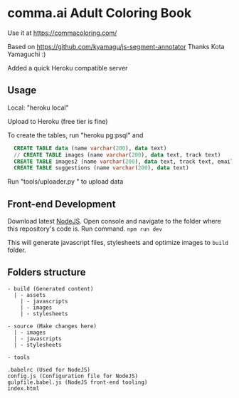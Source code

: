 # comma.ai Adult Coloring Book

Use it at https://commacoloring.com/

Based on https://github.com/kyamagu/js-segment-annotator
Thanks Kota Yamaguchi :)

Added a quick Heroku compatible server

## Usage

Local: "heroku local"

Upload to Heroku (free tier is fine)

To create the tables, run "heroku pg:psql" and
```sql
  CREATE TABLE data (name varchar(200), data text)
  // CREATE TABLE images (name varchar(200), data text, track text)
  CREATE TABLE images2 (name varchar(200), data text, track text, email text, gid text)
  CREATE TABLE suggestions (name varchar(200), data text)
```

Run "tools/uploader.py <paths to png files>" to upload data

## Front-end Development
Download latest [NodeJS](https://nodejs.org/).
Open console and navigate to the folder where this repository's code is.
Run command.
`
npm run dev
`

This will generate javascript files, stylesheets and optimize images to `build` folder.

## Folders structure
```
- build (Generated content)
  | - assets
    | - javascripts
    | - images
    | - stylesheets

- source (Make changes here)
  | - images
  | - javascripts
  | - stylesheets

- tools

.babelrc (Used for NodeJS)
config.js (Configuration file for NodeJS)
gulpfile.babel.js (NodeJS front-end tooling)
index.html
```
